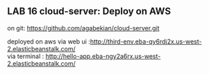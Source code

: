 ## LAB 16 cloud-server: Deploy on AWS

on git: https://github.com/agabekian/cloud-server.git


deployed on aws
via web ui :http://third-env.eba-qy6rdj2x.us-west-2.elasticbeanstalk.com/  
via terminal : http://hello-app.eba-ngy2a6rx.us-west-2.elasticbeanstalk.com/